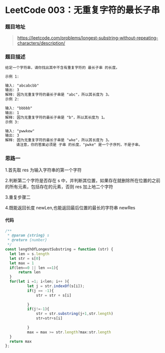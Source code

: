 # LeetCode 003：无重复字符的最长子串

### 题目地址

> https://leetcode.com/problems/longest-substring-without-repeating-characters/description/

### 题目描述

```md
给定一个字符串，请你找出其中不含有重复字符的 最长子串 的长度。

示例 1:

输入: "abcabcbb"
输出: 3
解释: 因为无重复字符的最长子串是 "abc"，所以其长度为 3。
示例 2:

输入: "bbbbb"
输出: 1
解释: 因为无重复字符的最长子串是 "b"，所以其长度为 1。
示例 3:

输入: "pwwkew"
输出: 3
解释: 因为无重复字符的最长子串是 "wke"，所以其长度为 3。
     请注意，你的答案必须是 子串 的长度，"pwke" 是一个子序列，不是子串。

```

### 思路一

1.首先取 res 为输入字符串的第一个字符

2.判断第二个字符是否存在 s 中，并判断其位置，如果存在就删除所在位置的之前的所有元素，包括存在的元素，否则 res 加上地二个字符

3.重复步骤二

4.既能返回长度 newLen,也能返回最后位置的最长的字符串 newRes

#### 代码

```javascript
/**
 * @param {string} s
 * @return {number}
 */
const lengthOfLongestSubstring = function (str) {
  let len = s.length
  let str = s[0]
  let max = 1
  if(len==0 || len ==1){
      return len
  }
  for(let i =1; i<len; i++ ){
          let j = str.indexOf(s[i]);
          if(j == -1){
              str = str + s[i]
              
          }
          if(j!=-1){
              str = str.substring(j+1,str.length)
              str=str+s[i]
              
          }
          max = max >= str.length?max:str.length
  }
  return max
};
```
